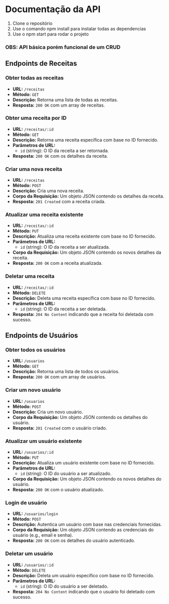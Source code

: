 # Documentação da API
1. Clone  o repositório
2. Use o comando npm install para instalar todas as dependencias
3. Use o npm start para rodar o projeto

### OBS: API básica porém funcional de um CRUD
## Endpoints de Receitas

### Obter todas as receitas

- **URL:** `/receitas`
- **Método:** `GET`
- **Descrição:** Retorna uma lista de todas as receitas.
- **Resposta:** `200 OK` com um array de receitas.

### Obter uma receita por ID

- **URL:** `/receitas/:id`
- **Método:** `GET`
- **Descrição:** Retorna uma receita específica com base no ID fornecido.
- **Parâmetros de URL:**
  - `id` (string): O ID da receita a ser retornada.
- **Resposta:** `200 OK` com os detalhes da receita.

### Criar uma nova receita

- **URL:** `/receitas`
- **Método:** `POST`
- **Descrição:** Cria uma nova receita.
- **Corpo da Requisição:** Um objeto JSON contendo os detalhes da receita.
- **Resposta:** `201 Created` com a receita criada.

### Atualizar uma receita existente

- **URL:** `/receitas/:id`
- **Método:** `PUT`
- **Descrição:** Atualiza uma receita existente com base no ID fornecido.
- **Parâmetros de URL:**
  - `id` (string): O ID da receita a ser atualizada.
- **Corpo da Requisição:** Um objeto JSON contendo os novos detalhes da receita.
- **Resposta:** `200 OK` com a receita atualizada.

### Deletar uma receita

- **URL:** `/receitas/:id`
- **Método:** `DELETE`
- **Descrição:** Deleta uma receita específica com base no ID fornecido.
- **Parâmetros de URL:**
  - `id` (string): O ID da receita a ser deletada.
- **Resposta:** `204 No Content` indicando que a receita foi deletada com sucesso.

## Endpoints de Usuários

### Obter todos os usuários

- **URL:** `/usuarios`
- **Método:** `GET`
- **Descrição:** Retorna uma lista de todos os usuários.
- **Resposta:** `200 OK` com um array de usuários.

### Criar um novo usuário

- **URL:** `/usuarios`
- **Método:** `POST`
- **Descrição:** Cria um novo usuário.
- **Corpo da Requisição:** Um objeto JSON contendo os detalhes do usuário.
- **Resposta:** `201 Created` com o usuário criado.

### Atualizar um usuário existente

- **URL:** `/usuarios/:id`
- **Método:** `PUT`
- **Descrição:** Atualiza um usuário existente com base no ID fornecido.
- **Parâmetros de URL:**
  - `id` (string): O ID do usuário a ser atualizado.
- **Corpo da Requisição:** Um objeto JSON contendo os novos detalhes do usuário.
- **Resposta:** `200 OK` com o usuário atualizado.

### Login de usuário

- **URL:** `/usuarios/login`
- **Método:** `POST`
- **Descrição:** Autentica um usuário com base nas credenciais fornecidas.
- **Corpo da Requisição:** Um objeto JSON contendo as credenciais do usuário (e.g., email e senha).
- **Resposta:** `200 OK` com os detalhes do usuário autenticado.

### Deletar um usuário

- **URL:** `/usuarios/:id`
- **Método:** `DELETE`
- **Descrição:** Deleta um usuário específico com base no ID fornecido.
- **Parâmetros de URL:**
  - `id` (string): O ID do usuário a ser deletado.
- **Resposta:** `204 No Content` indicando que o usuário foi deletado com sucesso.

